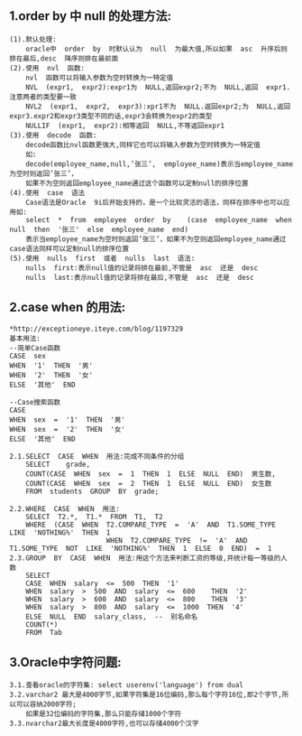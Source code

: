 ## 1.order  by  中  null  的处理方法:
	(1).默认处理:
		oracle中  order  by  时默认认为  null  为最大值,所以如果  asc  升序后则排在最后,desc  降序则排在最前面
	(2).使用  nvl  函数:
		nvl  函数可以将输入参数为空时转换为一特定值
		NVL  (expr1,  expr2):expr1为  NULL,返回expr2;不为  NULL,返回  expr1.  注意两者的类型要一致  
		NVL2  (expr1,  expr2,  expr3):xpr1不为  NULL.返回expr2;为  NULL,返回expr3.expr2和expr3类型不同的话,expr3会转换为expr2的类型  
		NULLIF  (expr1,  expr2):相等返回  NULL,不等返回expr1  
	(3).使用  decode  函数:
		decode函数比nvl函数更强大,同样它也可以将输入参数为空时转换为一特定值
		如:
		decode(employee_name,null,’张三’,  employee_name)表示当employee_name为空时则返回’张三’，
		如果不为空则返回employee_name通过这个函数可以定制null的排序位置
	(4).使用  case  语法
		Case语法是Oracle  9i后开始支持的，是一个比较灵活的语法，同样在排序中也可以应用如:
		select  *  from  employee  order  by    (case  employee_name  when  null  then  '张三'  else  employee_name  end)
	  	表示当employee_name为空时则返回’张三’，如果不为空则返回employee_name通过case语法同样可以定制null的排序位置
	(5).使用  nulls  first  或者  nulls  last  语法:
		nulls  first:表示null值的记录将排在最前,不管是  asc  还是  desc
		nulls  last:表示null值的记录将排在最后,不管是  asc  还是  desc
## 2.case  when  的用法: 
    *http://exceptioneye.iteye.com/blog/1197329
	基本用法:
	--简单Case函数    
	CASE  sex    
	WHEN  '1'  THEN  '男'    
	WHEN  '2'  THEN  '女'    
	ELSE  '其他'  END  

	--Case搜索函数    
	CASE
	WHEN  sex  =  '1'  THEN  '男'    
	WHEN  sex  =  '2'  THEN  '女'    
	ELSE  '其他'  END  

	2.1.SELECT  CASE  WHEN  用法:完成不同条件的分组
		SELECT    grade,  
		COUNT(CASE  WHEN  sex  =  1  THEN  1  ELSE  NULL  END)  男生数,
		COUNT(CASE  WHEN  sex  =  2  THEN  1  ELSE  NULL  END)  女生数
		FROM  students  GROUP  BY  grade;

	2.2.WHERE  CASE  WHEN  用法:
		SELECT  T2.*,  T1.*  FROM  T1,  T2
		WHERE  (CASE  WHEN  T2.COMPARE_TYPE  =  'A'  AND  T1.SOME_TYPE  LIKE  'NOTHING%'  THEN  1
	                        WHEN  T2.COMPARE_TYPE  !=  'A'  AND  T1.SOME_TYPE  NOT  LIKE  'NOTHING%'  THEN  1  ELSE  0  END)  =  1
	2.3.GROUP  BY  CASE  WHEN  用法:用这个方法来判断工资的等级,并统计每一等级的人数
		SELECT    
		CASE  WHEN  salary  <=  500  THEN  '1'    
		WHEN  salary  >  500  AND  salary  <=  600    THEN  '2'    
		WHEN  salary  >  600  AND  salary  <=  800    THEN  '3'    
		WHEN  salary  >  800  AND  salary  <=  1000  THEN  '4'    
		ELSE  NULL  END  salary_class,  --  别名命名
		COUNT(*)    
		FROM  Tab
## 3.Oracle中字符问题:
	3.1.查看oracle的字符集: select userenv('language') from dual
	3.2.varchar2 最大是4000字节,如果字符集是16位编码,那么每个字符16位,即2个字节,所以可以容纳2000字符;
		如果是32位编码的字符集,那么只能存储1000个字符
	3.3.nvarchar2最大长度是4000字符,也可以存储4000个汉字



